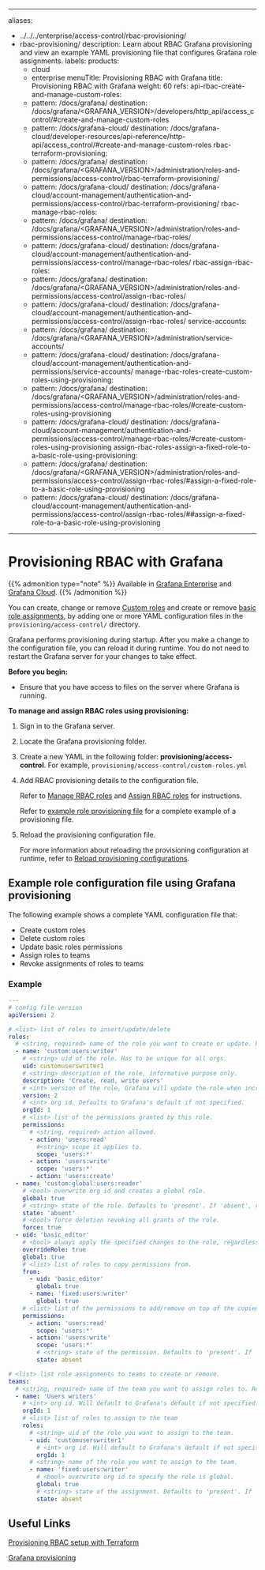 -----

aliases:

- ../../../enterprise/access-control/rbac-provisioning/
- rbac-provisioning/
  description: Learn about RBAC Grafana provisioning and view an example YAML provisioning
  file that configures Grafana role assignments.
  labels:
  products:
  - cloud
  - enterprise
    menuTitle: Provisioning RBAC with Grafana
    title: Provisioning RBAC with Grafana
    weight: 60
    refs:
    api-rbac-create-and-manage-custom-roles:
  - pattern: /docs/grafana/
    destination: /docs/grafana/\<GRAFANA\_VERSION\>/developers/http\_api/access\_control/\#create-and-manage-custom-roles
  - pattern: /docs/grafana-cloud/
    destination: /docs/grafana-cloud/developer-resources/api-reference/http-api/access\_control/\#create-and-manage-custom-roles
    rbac-terraform-provisioning:
  - pattern: /docs/grafana/
    destination: /docs/grafana/\<GRAFANA\_VERSION\>/administration/roles-and-permissions/access-control/rbac-terraform-provisioning/
  - pattern: /docs/grafana-cloud/
    destination: /docs/grafana-cloud/account-management/authentication-and-permissions/access-control/rbac-terraform-provisioning/
    rbac-manage-rbac-roles:
  - pattern: /docs/grafana/
    destination: /docs/grafana/\<GRAFANA\_VERSION\>/administration/roles-and-permissions/access-control/manage-rbac-roles/
  - pattern: /docs/grafana-cloud/
    destination: /docs/grafana-cloud/account-management/authentication-and-permissions/access-control/manage-rbac-roles/
    rbac-assign-rbac-roles:
  - pattern: /docs/grafana/
    destination: /docs/grafana/\<GRAFANA\_VERSION\>/administration/roles-and-permissions/access-control/assign-rbac-roles/
  - pattern: /docs/grafana-cloud/
    destination: /docs/grafana-cloud/account-management/authentication-and-permissions/access-control/assign-rbac-roles/
    service-accounts:
  - pattern: /docs/grafana/
    destination: /docs/grafana/\<GRAFANA\_VERSION\>/administration/service-accounts/
  - pattern: /docs/grafana-cloud/
    destination: /docs/grafana-cloud/account-management/authentication-and-permissions/service-accounts/
    manage-rbac-roles-create-custom-roles-using-provisioning:
  - pattern: /docs/grafana/
    destination: /docs/grafana/\<GRAFANA\_VERSION\>/administration/roles-and-permissions/access-control/manage-rbac-roles/\#create-custom-roles-using-provisioning
  - pattern: /docs/grafana-cloud/
    destination: /docs/grafana-cloud/account-management/authentication-and-permissions/access-control/manage-rbac-roles/\#create-custom-roles-using-provisioning
    assign-rbac-roles-assign-a-fixed-role-to-a-basic-role-using-provisioning:
  - pattern: /docs/grafana/
    destination: /docs/grafana/\<GRAFANA\_VERSION\>/administration/roles-and-permissions/access-control/assign-rbac-roles/\#assign-a-fixed-role-to-a-basic-role-using-provisioning
  - pattern: /docs/grafana-cloud/
    destination: /docs/grafana-cloud/account-management/authentication-and-permissions/access-control/assign-rbac-roles/\#\#assign-a-fixed-role-to-a-basic-role-using-provisioning

-----

# Provisioning RBAC with Grafana

{{% admonition type="note" %}}
Available in [Grafana Enterprise](/docs/grafana/\<GRAFANA_VERSION\>/introduction/grafana-enterprise/) and [Grafana Cloud](/docs/grafana-cloud).
{{% /admonition %}}

You can create, change or remove [Custom roles](ref:manage-rbac-roles-create-custom-roles-using-provisioning) and create or remove [basic role assignments](ref:assign-rbac-roles-assign-a-fixed-role-to-a-basic-role-using-provisioning), by adding one or more YAML configuration files in the `provisioning/access-control/` directory.

Grafana performs provisioning during startup. After you make a change to the configuration file, you can reload it during runtime. You do not need to restart the Grafana server for your changes to take effect.

**Before you begin:**

- Ensure that you have access to files on the server where Grafana is running.

**To manage and assign RBAC roles using provisioning:**

1. Sign in to the Grafana server.

2. Locate the Grafana provisioning folder.

3. Create a new YAML in the following folder: **provisioning/access-control**. For example, `provisioning/access-control/custom-roles.yml`

4. Add RBAC provisioning details to the configuration file.
   
   Refer to [Manage RBAC roles](ref:rbac-manage-rbac-roles) and [Assign RBAC roles](ref:rbac-assign-rbac-roles) for instructions.
   
   Refer to [example role provisioning file](#example-role-configuration-file-using-grafana-provisioning) for a complete example of a provisioning file.

5. Reload the provisioning configuration file.
   
   For more information about reloading the provisioning configuration at runtime, refer to [Reload provisioning configurations](/docs/grafana/\<GRAFANA_VERSION\>/developers/http_api/admin/#reload-provisioning-configurations).

## Example role configuration file using Grafana provisioning

The following example shows a complete YAML configuration file that:

- Create custom roles
- Delete custom roles
- Update basic roles permissions
- Assign roles to teams
- Revoke assignments of roles to teams

### Example

``` yaml
---
# config file version
apiVersion: 2

# <list> list of roles to insert/update/delete
roles:
  # <string, required> name of the role you want to create or update. Required.
  - name: 'custom:users:writer'
    # <string> uid of the role. Has to be unique for all orgs.
    uid: customuserswriter1
    # <string> description of the role, informative purpose only.
    description: 'Create, read, write users'
    # <int> version of the role, Grafana will update the role when increased.
    version: 2
    # <int> org id. Defaults to Grafana's default if not specified.
    orgId: 1
    # <list> list of the permissions granted by this role.
    permissions:
      # <string, required> action allowed.
      - action: 'users:read'
        #<string> scope it applies to.
        scope: 'users:*'
      - action: 'users:write'
        scope: 'users:*'
      - action: 'users:create'
  - name: 'custom:global:users:reader'
    # <bool> overwrite org id and creates a global role.
    global: true
    # <string> state of the role. Defaults to 'present'. If 'absent', role will be deleted.
    state: 'absent'
    # <bool> force deletion revoking all grants of the role.
    force: true
  - uid: 'basic_editor'
    # <bool> always apply the specified changes to the role, regardless of the role version in the database
    overrideRole: true
    global: true
    # <list> list of roles to copy permissions from.
    from:
      - uid: 'basic_editor'
        global: true
      - name: 'fixed:users:writer'
        global: true
    # <list> list of the permissions to add/remove on top of the copied ones.
    permissions:
      - action: 'users:read'
        scope: 'users:*'
      - action: 'users:write'
        scope: 'users:*'
        # <string> state of the permission. Defaults to 'present'. If 'absent', the permission will be removed.
        state: absent

# <list> list role assignments to teams to create or remove.
teams:
  # <string, required> name of the team you want to assign roles to. Required.
  - name: 'Users writers'
    # <int> org id. Will default to Grafana's default if not specified.
    orgId: 1
    # <list> list of roles to assign to the team
    roles:
      # <string> uid of the role you want to assign to the team.
      - uid: 'customuserswriter1'
        # <int> org id. Will default to Grafana's default if not specified.
        orgId: 1
      # <string> name of the role you want to assign to the team.
      - name: 'fixed:users:writer'
        # <bool> overwrite org id to specify the role is global.
        global: true
        # <string> state of the assignment. Defaults to 'present'. If 'absent', the assignment will be revoked.
        state: absent
```

## Useful Links

[Provisioning RBAC setup with Terraform](ref:rbac-terraform-provisioning)

[Grafana provisioning](https://grafana.com/docs/grafana/latest/administration/provisioning/)
